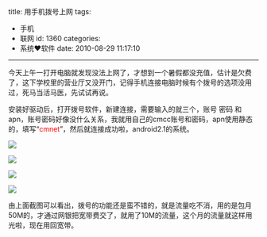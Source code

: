 title: 用手机拨号上网
tags:
  - 手机
  - 联网
id: 1360
categories:
  - 系统❤软件
date: 2010-08-29 11:17:10
---

今天上午一打开电脑就发现没法上网了，才想到一个暑假都没充值，估计是欠费了，这下学校里的营业厅又没开门，记得手机连接电脑时候有个拨号的选项没用过，死马当活马医，先试试再说。

安装好驱动后，打开拨号软件，新建连接，需要输入的就三个，账号 密码 和 apn，账号密码好像没什么关系，我就用自己的cmcc账号和密码，apn使用静态的，填写“<span style="color: #ff0000;">cmnet</span>”，然后就连接成功啦，android2.1的系统。

[![](http://a.kainy.cn/201008/%E6%96%B0%E5%BB%BA%E8%BF%9E%E6%8E%A5.jpg)](http://a.kainy.cn/201008/%E6%96%B0%E5%BB%BA%E8%BF%9E%E6%8E%A5.jpg)

![](http://a.kainy.cn/201008/%E8%BF%9E%E6%8E%A5.jpg)<!--more-->

[![](http://a.kainy.cn/201008/ip.jpg)](http://a.kainy.cn/201008/ip.jpg)

[![](http://a.kainy.cn/201008/%E8%BD%AF%E4%BB%B6%E7%95%8C%E9%9D%A2.jpg)](http://a.kainy.cn/201008/%E8%BD%AF%E4%BB%B6%E7%95%8C%E9%9D%A2.jpg)

由上面截图可以看出，拨号的功能还是蛮不错的，就是流量吃不消，用的是包月50M的，才通过网银把宽带费交了，就用了10M的流量，这个月的流量就这样用光啦，现在用回宽带。
